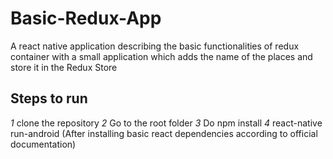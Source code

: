 # Basic-Redux-App
A react native application describing the basic functionalities of redux container with a small application which adds the name of the 
places and store it in the Redux Store

## Steps to run
*1* clone the repository
*2* Go to the root folder
*3* Do npm install
*4* react-native run-android (After installing basic react dependencies according to official documentation)
